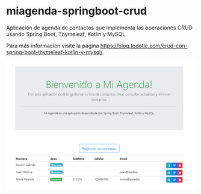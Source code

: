 # miagenda-springboot-crud
Aplicación de agenda de contactos que implementa las operaciones CRUD usando Spring Boot, Thymeleaf, Kotlin y MySQL.

Para más información visite la página https://blog.todotic.com/crud-con-spring-boot-thymeleaf-kotlin-y-mysql/.

![Captura de la aplicación](https://raw.githubusercontent.com/DarwinGalindo/miagenda-springboot-crud/master/screenshot.PNG)
